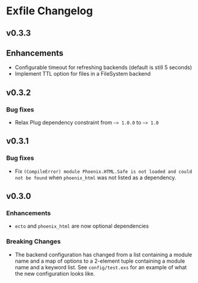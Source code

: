 # Exfile Changelog

## v0.3.3

## Enhancements

* Configurable timeout for refreshing backends (default is still 5 seconds)
* Implement TTL option for files in a FileSystem backend

## v0.3.2

### Bug fixes

* Relax Plug dependency constraint from `~> 1.0.0` to `~> 1.0`

## v0.3.1

### Bug fixes

* Fix `(CompileError) module Phoenix.HTML.Safe is not loaded and could not be
	found` when `phoenix_html` was not listed as a dependency.

## v0.3.0

### Enhancements

* `ecto` and `phoenix_html` are now optional dependencies

### Breaking Changes

* The backend configuration has changed from a list containing a module name and
	a map of options to a 2-element tuple containing a module name and a keyword
	list. See `config/test.exs` for an example of what the new configuration
	looks like.
